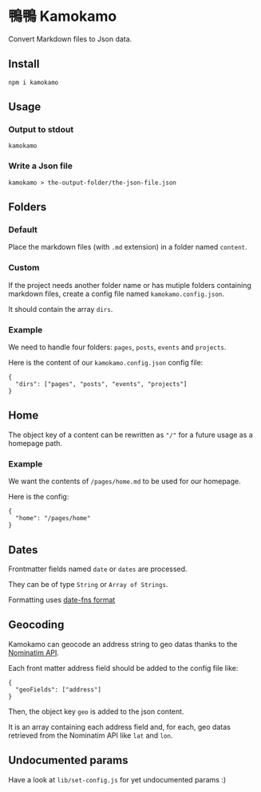 # 鴨鴨 Kamokamo

Convert Markdown files to Json data.

## Install

`npm i kamokamo`

## Usage

### Output to stdout

`kamokamo`

### Write a Json file

`kamokamo > the-output-folder/the-json-file.json`

## Folders

### Default

Place the markdown files (with `.md` extension) in a folder named `content`.

### Custom

If the project needs another folder name or has mutiple folders containing 
markdown files, create a config file named `kamokamo.config.json`.

It should contain the array `dirs`.

### Example

We need to handle four folders: `pages`, `posts`, `events` and `projects`.

Here is the content of our `kamokamo.config.json` config file:

```
{
  "dirs": ["pages", "posts", "events", "projects"]
}
```

## Home

The object key of a content can be rewritten as `"/"` for a future usage 
as a homepage path.

### Example

We want the contents of `/pages/home.md` to be used for our homepage.

Here is the config:

```
{
  "home": "/pages/home"
}
```

## Dates

Frontmatter fields named `date` or `dates` are processed.

They can be of type `String` or `Array of Strings`.

Formatting uses [date-fns format](https://date-fns.org/v2.11.1/docs/format)

## Geocoding

Kamokamo can geocode an address string to geo datas thanks to the 
[Nominatim API](https://nominatim.openstreetmap.org/).

Each front matter address field should be added to the config file like:

```
{
  "geoFields": ["address"]
}
```

Then, the object key `geo` is added to the json content.

It is an array containing each address field and, for each, geo datas retrieved 
from the Nominatim API like `lat` and `lon`.

## Undocumented params

Have a look at `lib/set-config.js` for yet undocumented params :)